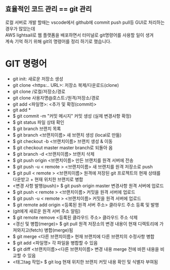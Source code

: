 ## 효율적인 코드 관리 == git 관리
로컬 서버로 개발 할때는 vscode에서 github에 commit push pull등 GUI로 처리하는 경우가 많았는데<br>
AWS lightsail로 웹 플랫폼을 배포하면서 터미널로 git명령어를 사용할 일이 생겨<br>
계속 기억 하기 위해 git의 명령어를 정리 하기로 했습니다.<br>

# GIT 명령어
- git init: 새로운 저장소 생성
- git clone <https:.. URL>: 저장소 복제/다운로드(clone)
- git clone /로컬/저장소/경로
- git clone 사용자명@호스트:/원격/저장소/경로
- git add <파일명>: <추가 및 확정(commit)>
- git add *
- $ git commit -m "커밋 메시지"	커밋 생성
(실제 변경사항 확정)
- $ git status	파일 상태 확인
- $ git branch	브랜치 목록
- $ git branch <브랜치이름>	새 브랜치 생성 (local로 만듦)
- $ git checkout -b <브랜치이름>	브랜치 생성 & 이동
- $ git checkout master	master branch로 되돌아 옴
- $ git branch -d <브랜치이름>	브랜치 삭제
- $ git push origin <브랜치이름>	만든 브랜치를 원격 서버에 전송
- $ git push -u < remote > <브랜치이름>	새 브랜치를 원격 저장소로 push
- $ git pull < remote > <브랜치이름>	원격에 저장된 git 프로젝트의 현재 상태를 다운받고 + 현재 위치한 브랜치로 병합
- <변경 사항 발행(push)>	$ git push origin master	변경사항 원격 서버에 업로드
- $ git push < remote > <브랜치이름>	커밋을 원격 서버에 업로드
- $ git push -u < remote > <브랜치이름>	커밋을 원격 서버에 업로드
- $ git remote add origin <등록된 원격 서버 주소>	클라우드 주소 등록 및 발행
- (git에게 새로운 원격 서버 주소 알림)
- $ git remote remove <등록된 클라우드 주소>	클라우드 주소 삭제
- <갱신 및 병합(merge)>	$ git pull	원격 저장소의 변경 내용이 현재 디렉토리에 가져와지고(fetch) 병합(merge)됨
- $ git merge <다른 브랜치이름>	현재 브랜치에 다른 브랜치의 수정사항 병합
- $ git add <파일명>	각 파일을 병합할 수 있음
- $ git diff <브랜치이름><다른 브랜치이름>	변경 내용 merge 전에 바뀐 내용을 비교할 수 있음
- <태그tag 작업>	$ git log	현재 위치한 브랜치 커밋 내용 확인 및 식별자 부여됨
